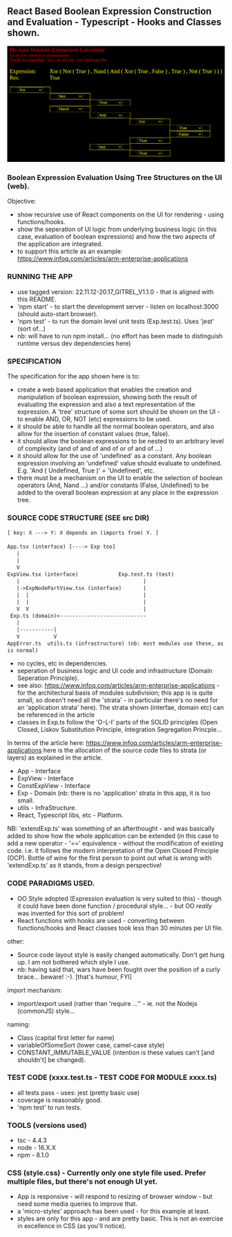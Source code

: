 ## React Based Boolean Expression Construction and Evaluation - Typescript - Hooks and Classes shown.

![boolean expressions in react...](images/exp.png)

### Boolean Expression Evaluation Using Tree Structures on the UI (web).
Objective:
* show recursive use of React components on the UI for rendering - using functions/hooks.
* show the seperation of UI logic from underlying business logic (in this case, evaluation of boolean expressions) and how the two aspects of the application are integrated.
* to support this article as an example: https://www.infoq.com/articles/arm-enterprise-applications

### RUNNING THE APP
* use tagged version: 22.11.12-20.17_GITREL_V1.1.0 - that is aligned with this README.
* 'npm start' - to start the development server - listen on localhost:3000 (should auto-start browser).
* 'npm test' - to run the domain level unit tests (Exp.test.ts). Uses 'jest' (sort of...)
* nb: will have to run npm install... (no effort has been made to distinguish runtime versus dev dependencies here)

### SPECIFICATION
The specification for the app shown here is to:
* create a web based application that enables the creation and manipulation of boolean expression, showing both the result of evaluating the expression and also a text representation of the expression. A 'tree' structure of some sort should be shown on the UI - to enable AND, OR, NOT (etc) expressions to be used.
* it should be able to handle all the normal boolean operators, and also allow for the insertion of constant values  (true, false).
* it should allow the boolean expressions to be nested to an arbitrary level of complexity (and of and of and of or of and of ...)
* it should allow for the use of 'undefined' as a constant. Any boolean expression involving an 'undefined' value should evaluate to undefined. E.g. 'And ( Undefined, True )' = 'Undefined', etc.
* there must be a mechanism on the UI to enable the selection of boolean operators (And, Nand ...) and/or constants (False, Undefined) to be added to the overall boolean expression at any place in the expression tree.

### SOURCE CODE STRUCTURE (SEE src DIR)

```
[ key: X ---> Y: X depends on (imports from) Y. ]

App.tsx (interface) [----> Exp too]
   |  
   |
   V
ExpView.tsx (interface)             Exp.test.ts (test)
   |                                        |
   |->ExpNodePartView.tsx (interface)       |
   |  |                                     |
   |  |                                     | 
   V  V                                     | 
 Exp.ts (domain)<----------------------------
   |
   |-----------|
   V           V
AppError.ts  utils.ts (infrastructure) (nb: most modules use these, as is normal)
```

* no cycles, etc in dependencies.
* seperation of business logic and UI code and infrastructure (Domain Seperation Principle).
* see also: https://www.infoq.com/articles/arm-enterprise-applications - for the architectural basis of modules subdivision;
  this app is is quite small, so doesn't need all the 'strata' - in particular there's no need for an 'application strata' here). The strata shown (interfae, domain etc) can be referenced in the article
* classes in Exp.ts follow the 'O-L-I' parts of the SOLID principles (Open Closed, Liskov Substitution Principle, Integration Segregation Princple...

In terms of the article here: https://www.infoq.com/articles/arm-enterprise-applications here is the allocation of the source code files to strata (or layers) as explained in the article.

* App - Interface
* ExpView - Interface
* ConstExpView - Interface
* Exp - Domain (nb: there is no 'application' strata in this app, it is too small.
* utils - InfraStructure.
* React, Typescript libs, etc - Platform.

NB: 'extendExp.ts' was something of an afterthought - and was basically added to show how the whole application can be extended (in this case to add a new operator - '==' equivalence - without the modification of existing code. i.e. it follows the modern interpretation of the 
Open Closed Principle (OCP). Bottle of wine for the first person to point out what is wrong with 'extendExp.ts' as it stands, from a design perspective!


### CODE PARADIGMS USED.

* OO Style adopted (Expression evaluation is very suited to this) - though it could have been done function / procedural style... - but OO *really* was invented for this sort of problem!
* React functions with hooks are used - converting between functions/hooks and React classes took less than 30 minutes per UI file.

other:
* Source code layout style is easily changed automatically. Don't get hung up. I am not bothered which style I use.
* nb: having said that, wars have been fought over the position of a curly brace... beware! :-). [that's humour, FYI]

import mechanism:
* import/export used (rather than 'require ...'' - ie. not the Nodejs (commonJS) style...

naming:
* Class (capital first letter for name)
* variableOfSomeSort (lower case, camel-case style)
* CONSTANT_IMMUTABLE_VALUE (intention is these values can't [and shouldn't] be changed).

### TEST CODE (xxxx.test.ts - TEST CODE FOR MODULE xxxx.ts)
* all tests pass - uses: jest (pretty basic use)
* coverage is reasonably good.
* 'npm test' to run tests.

### TOOLS (versions used)
* tsc - 4.4.3
* node - 16.X.X
* npm - 8.1.0

### CSS (style.css) - Currently only one style file used. Prefer multiple files, but there's not enough UI yet.
* App is responsive - will respond to resizing of browser window - but need some media queries to improve that.
* a 'micro-styles' approach has been used - for this example at least.
* styles are only for this app - and are pretty basic. This is not an exercise in excellence in CSS (as you'll notice).


